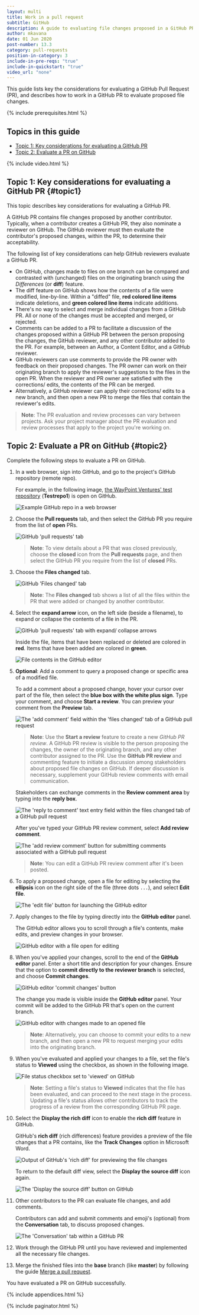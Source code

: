 ```yaml
---
layout: multi
title: Work in a pull request
subtitle: GitHub
description: A guide to evaluating file changes proposed in a GitHub PR
author: mkavana
date: 01 Jun 2020
post-number: 13.3
category: pull-requests
position-in-category: 3
include-in-pre-reqs: "true"
include-in-quickstart: "true"
video_url: "none"
---
```


This guide lists key the considerations for evaluating a GitHub Pull Request (PR), and describes how to work in a GitHub PR to evaluate proposed file changes.

{% include prerequisites.html %}

## Topics in this guide

- [Topic 1: Key considerations for evaluating a GitHub PR](#topic1)
- [Topic 2: Evaluate a PR on GitHub](#topic2)

{% include video.html %}

## Topic 1: Key considerations for evaluating a GitHub PR {#topic1}

This topic describes key considerations for evaluating a GitHub PR.

A GitHub PR contains file changes proposed by another contributor. Typically, when a contributor creates a GitHub PR, they also nominate a reviewer on GitHub. The GitHub reviewer must then evaluate the contributor's proposed changes, within the PR, to determine their acceptability.

The following list of key considerations can help GitHub reviewers evaluate a GitHub PR.

- On GitHub, changes made to files on one branch can be compared and contrasted with (unchanged) files on the originating branch using the *Differences* (or **diff**) feature.
- The diff feature on GitHub shows how the contents of a file were modified, line-by-line. Within a "diffed" file, **red colored line items** indicate deletions, and **green colored line items** indicate additions.
- There's no way to select and merge individual changes from a GitHub PR. All or none of the changes must be accepted and merged, or rejected.
- Comments can be added to a PR to facilitate a discussion of the changes proposed within a GitHub PR between the person proposing the changes, the GitHub reviewer, and any other contributor added to the PR. For example, between an Author, a Content Editor, and a GitHub reviewer.
- GitHub reviewers can use comments to provide the PR owner with feedback on their proposed changes. The PR owner can work on their originating branch to apply the reviewer's suggestions to the files in the open PR. When the reviewer and PR owner are satisfied with the corrections/ edits, the contents of the PR can be merged.
- Alternatively, a GitHub reviewer can apply their corrections/ edits to a new branch, and then open a new PR to merge the files that contain the reviewer's edits.

> **Note**: The PR evaluation and review processes can vary between projects. Ask your project manager about the PR evaluation and review processes that apply to the project you're working on.
>

## Topic 2: Evaluate a PR on GitHub {#topic2}

Complete the following steps to evaluate a PR on GitHub.

1. In a web browser, sign into GitHub, and go to the project's GitHub repository (remote repo).

    For example, in the following image, [the WayPoint Ventures' test repository](https://GitHub.com/WaypointVentures/Testrepo1/) (**Testrepo1**) is open on GitHub.

    ![Example GitHub repo in a web browser](../assets/images/13-pull-requests/work-pr/github/pr-evaluate-001.png)

2. Choose the **Pull requests** tab, and then select the GitHub PR you require from the list of **open** PRs.

    ![GitHub 'pull requests' tab](../assets/images/13-pull-requests/work-pr/github/pr-evaluate-002.png)

    > **Note**: To view details about a PR that was closed previously, choose the **closed** icon from the **Pull requests** page, and then select the GitHub PR you require from the list of **closed** PRs.

3. Choose the **Files changed** tab.

    ![GitHub 'Files changed' tab](../assets/images/13-pull-requests/work-pr/github/pr-evaluate-003.png)

    > **Note**: The **Files changed** tab shows a list of all the files within the PR that were added or changed by another contributor.
    >

4. Select the **expand arrow** icon, on the left side (beside a filename), to expand or collapse the contents of a file in the PR.

    ![GitHub 'pull requests' tab with expand/ collapse arrows](../assets/images/13-pull-requests/work-pr/github/pr-evaluate-004a.png)

    Inside the file, items that have been replaced or deleted are colored in **red**. Items that have been added are colored in **green**.

    ![File contents in the GitHub editor](../assets/images/13-pull-requests/work-pr/github/pr-evaluate-004b.png)

5. **Optional**: Add a comment to query a proposed change or specific area of a modified file.

    To add a comment about a proposed change, hover your cursor over part of the file, then select the **blue box with the white plus sign**. Type your comment, and choose **Start a review**. You can preview your comment from the **Preview** tab.

    ![The 'add comment' field within the 'files changed' tab of a GitHub pull request](../assets/images/13-pull-requests/work-pr/github/pr-evaluate-005a.png)

    > **Note**: Use the **Start a review** feature to create a new *GitHub PR review*. A GitHub PR review is visible to the person proposing the changes, the owner of the originating branch, and any other contributor assigned to the PR. Use the **GitHub PR review** and commenting feature to initiate a discussion among stakeholders about proposed file changes on GitHub. If deeper discussion is necessary, supplement your GitHub review comments with email communication.
    >

    Stakeholders can exchange comments in the **Review comment area** by typing into the **reply box**.

    ![The 'reply to comment' text entry field within the files changed tab of a GitHub pull request](../assets/images/13-pull-requests/work-pr/github/pr-evaluate-005b.png)

    After you've typed your GitHub PR review comment, select **Add review comment**.

    ![The 'add review comment' button for submitting comments associated with a GitHub pull request](../assets/images/13-pull-requests/work-pr/github/pr-evaluate-005c.png)

    > **Note**: You can edit a GitHub PR review comment after it's been posted.

6. To apply a proposed change, open a file for editing by selecting the **ellipsis** icon on the right side of the file (three dots `...`), and select **Edit file**.

    ![The 'edit file' button for launching the GitHub editor](../assets/images/13-pull-requests/work-pr/github/pr-evaluate-006.png)

7. Apply changes to the file by typing directly into the **GitHub editor** panel.

    The GitHub editor allows you to scroll through a file's contents, make edits, and preview changes in your browser.

    ![GitHub editor with a file open for editing](../assets/images/13-pull-requests/work-pr/github/pr-evaluate-007.png)

8. When you've applied your changes, scroll to the end of the **GitHub editor** panel. Enter a short title and description for your changes. Ensure that the option to **commit directly to the reviewer branch** is selected, and choose **Commit changes**.

    ![GitHub editor 'commit changes' button](../assets/images/13-pull-requests/work-pr/github/pr-evaluate-008a.png)

    The change you made is visible inside the **GitHub editor** panel. Your commit will be added to the GitHub PR that's open on the current branch.

    ![GitHub editor with changes made to an opened file](../assets/images/13-pull-requests/work-pr/github/pr-evaluate-008b.png)

    > **Note**: Alternatively, you can choose to commit your edits to a new branch, and then open a new PR to request merging your edits into the originating branch.
    >

9. When you've evaluated and applied your changes to a file, set the file's status to **Viewed** using the checkbox, as shown in the following image.

    ![File status checkbox set to 'viewed' on GitHub](../assets/images/13-pull-requests/work-pr/github/pr-evaluate-009.png)

    > **Note**: Setting a file's status to **Viewed** indicates that the file has been evaluated, and can proceed to the next stage in the process. Updating a file's status allows other contributors to track the progress of a review from the corresponding GitHub PR page.
    >

10. Select the **Display the rich diff** icon to enable the **rich diff** feature in GitHub.

    GitHub's **rich diff** (rich differences) feature provides a preview of the file changes that a PR contains, like the **Track Changes** option in Microsoft Word.

    ![Output of GitHub's 'rich diff' for previewing the file changes](../assets/images/13-pull-requests/work-pr/github/pr-evaluate-010a.png)

    To return to the default diff view, select the **Display the source diff** icon again.

    ![The 'Display the source diff' button on GitHub](../assets/images/13-pull-requests/work-pr/github/pr-evaluate-010b.png)

11. Other contributors to the PR can evaluate file changes, and add comments.

    Contributors can add and submit comments and emoji's (optional) from the **Conversation** tab, to discuss proposed changes.

    ![The 'Conversation' tab within a GitHub PR](../assets/images/13-pull-requests/work-pr/github/pr-evaluate-011.png)

12. Work through the GitHub PR until you have reviewed and implemented all the necessary file changes.

13. Merge the finished files into the **base** branch (like **master**) by following the guide [Merge a pull request]({{site.baseurl}}/pull-requests/merge-pr.html).

You have evaluated a PR on GitHub successfully.

{% include appendices.html %}

{% include paginator.html %}
